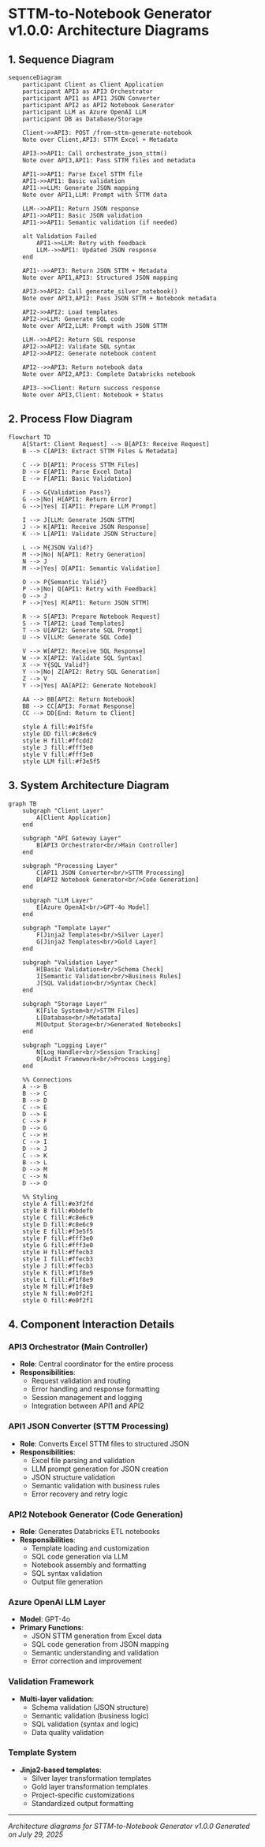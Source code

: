 # STTM-to-Notebook Generator v1.0.0: Architecture Diagrams

## 1. Sequence Diagram

```mermaid
sequenceDiagram
    participant Client as Client Application
    participant API3 as API3 Orchestrator
    participant API1 as API1 JSON Converter
    participant API2 as API2 Notebook Generator
    participant LLM as Azure OpenAI LLM
    participant DB as Database/Storage

    Client->>API3: POST /from-sttm-generate-notebook
    Note over Client,API3: STTM Excel + Metadata
    
    API3->>API1: Call orchestrate_json_sttm()
    Note over API3,API1: Pass STTM files and metadata
    
    API1->>API1: Parse Excel STTM file
    API1->>API1: Basic validation
    API1->>LLM: Generate JSON mapping
    Note over API1,LLM: Prompt with STTM data
    
    LLM-->>API1: Return JSON response
    API1->>API1: Basic JSON validation
    API1->>API1: Semantic validation (if needed)
    
    alt Validation Failed
        API1->>LLM: Retry with feedback
        LLM-->>API1: Updated JSON response
    end
    
    API1-->>API3: Return JSON STTM + Metadata
    Note over API1,API3: Structured JSON mapping
    
    API3->>API2: Call generate_silver_notebook()
    Note over API3,API2: Pass JSON STTM + Notebook metadata
    
    API2->>API2: Load templates
    API2->>LLM: Generate SQL code
    Note over API2,LLM: Prompt with JSON STTM
    
    LLM-->>API2: Return SQL response
    API2->>API2: Validate SQL syntax
    API2->>API2: Generate notebook content
    
    API2-->>API3: Return notebook data
    Note over API2,API3: Complete Databricks notebook
    
    API3-->>Client: Return success response
    Note over API3,Client: Notebook + Status
```

## 2. Process Flow Diagram

```mermaid
flowchart TD
    A[Start: Client Request] --> B[API3: Receive Request]
    B --> C[API3: Extract STTM Files & Metadata]
    
    C --> D[API1: Process STTM Files]
    D --> E[API1: Parse Excel Data]
    E --> F[API1: Basic Validation]
    
    F --> G{Validation Pass?}
    G -->|No| H[API1: Return Error]
    G -->|Yes| I[API1: Prepare LLM Prompt]
    
    I --> J[LLM: Generate JSON STTM]
    J --> K[API1: Receive JSON Response]
    K --> L[API1: Validate JSON Structure]
    
    L --> M{JSON Valid?}
    M -->|No| N[API1: Retry Generation]
    N --> J
    M -->|Yes| O[API1: Semantic Validation]
    
    O --> P{Semantic Valid?}
    P -->|No| Q[API1: Retry with Feedback]
    Q --> J
    P -->|Yes| R[API1: Return JSON STTM]
    
    R --> S[API3: Prepare Notebook Request]
    S --> T[API2: Load Templates]
    T --> U[API2: Generate SQL Prompt]
    U --> V[LLM: Generate SQL Code]
    
    V --> W[API2: Receive SQL Response]
    W --> X[API2: Validate SQL Syntax]
    X --> Y{SQL Valid?}
    Y -->|No| Z[API2: Retry SQL Generation]
    Z --> V
    Y -->|Yes| AA[API2: Generate Notebook]
    
    AA --> BB[API2: Return Notebook]
    BB --> CC[API3: Format Response]
    CC --> DD[End: Return to Client]
    
    style A fill:#e1f5fe
    style DD fill:#c8e6c9
    style H fill:#ffcdd2
    style J fill:#fff3e0
    style V fill:#fff3e0
    style LLM fill:#f3e5f5
```

## 3. System Architecture Diagram

```mermaid
graph TB
    subgraph "Client Layer"
        A[Client Application]
    end
    
    subgraph "API Gateway Layer"
        B[API3 Orchestrator<br/>Main Controller]
    end
    
    subgraph "Processing Layer"
        C[API1 JSON Converter<br/>STTM Processing]
        D[API2 Notebook Generator<br/>Code Generation]
    end
    
    subgraph "LLM Layer"
        E[Azure OpenAI<br/>GPT-4o Model]
    end
    
    subgraph "Template Layer"
        F[Jinja2 Templates<br/>Silver Layer]
        G[Jinja2 Templates<br/>Gold Layer]
    end
    
    subgraph "Validation Layer"
        H[Basic Validation<br/>Schema Check]
        I[Semantic Validation<br/>Business Rules]
        J[SQL Validation<br/>Syntax Check]
    end
    
    subgraph "Storage Layer"
        K[File System<br/>STTM Files]
        L[Database<br/>Metadata]
        M[Output Storage<br/>Generated Notebooks]
    end
    
    subgraph "Logging Layer"
        N[Log Handler<br/>Session Tracking]
        O[Audit Framework<br/>Process Logging]
    end
    
    %% Connections
    A --> B
    B --> C
    B --> D
    C --> E
    D --> E
    C --> F
    D --> G
    C --> H
    C --> I
    D --> J
    C --> K
    B --> L
    D --> M
    C --> N
    D --> O
    
    %% Styling
    style A fill:#e3f2fd
    style B fill:#bbdefb
    style C fill:#c8e6c9
    style D fill:#c8e6c9
    style E fill:#f3e5f5
    style F fill:#fff3e0
    style G fill:#fff3e0
    style H fill:#ffecb3
    style I fill:#ffecb3
    style J fill:#ffecb3
    style K fill:#f1f8e9
    style L fill:#f1f8e9
    style M fill:#f1f8e9
    style N fill:#e0f2f1
    style O fill:#e0f2f1
```

## 4. Component Interaction Details

### API3 Orchestrator (Main Controller)
- **Role**: Central coordinator for the entire process
- **Responsibilities**: 
  - Request validation and routing
  - Error handling and response formatting
  - Session management and logging
  - Integration between API1 and API2

### API1 JSON Converter (STTM Processing)
- **Role**: Converts Excel STTM files to structured JSON
- **Responsibilities**:
  - Excel file parsing and validation
  - LLM prompt generation for JSON creation
  - JSON structure validation
  - Semantic validation with business rules
  - Error recovery and retry logic

### API2 Notebook Generator (Code Generation)
- **Role**: Generates Databricks ETL notebooks
- **Responsibilities**:
  - Template loading and customization
  - SQL code generation via LLM
  - Notebook assembly and formatting
  - SQL syntax validation
  - Output file generation

### Azure OpenAI LLM Layer
- **Model**: GPT-4o
- **Primary Functions**:
  - JSON STTM generation from Excel data
  - SQL code generation from JSON mapping
  - Semantic understanding and validation
  - Error correction and improvement

### Validation Framework
- **Multi-layer validation**:
  - Schema validation (JSON structure)
  - Semantic validation (business logic)
  - SQL validation (syntax and logic)
  - Data quality validation

### Template System
- **Jinja2-based templates**:
  - Silver layer transformation templates
  - Gold layer transformation templates
  - Project-specific customizations
  - Standardized output formatting

---

*Architecture diagrams for STTM-to-Notebook Generator v1.0.0*
*Generated on July 29, 2025* 